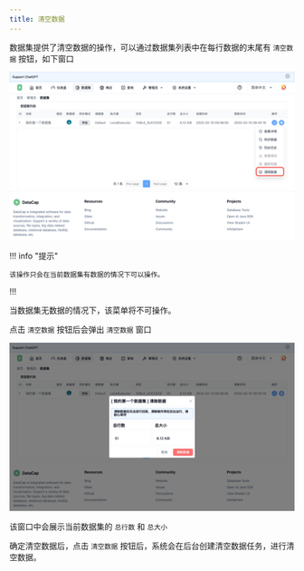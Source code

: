 ```yaml
---
title: 清空数据
---
```


数据集提供了清空数据的操作，可以通过数据集列表中在每行数据的末尾有 `清空数据` 按钮，如下窗口

![img.png](img.png)

!!! info "提示"

    该操作只会在当前数据集有数据的情况下可以操作。

!!!

当数据集无数据的情况下，该菜单将不可操作。

点击 `清空数据` 按钮后会弹出 `清空数据` 窗口

![img_1.png](img_1.png)

该窗口中会展示当前数据集的 `总行数` 和 `总大小`

确定清空数据后，点击 `清空数据` 按钮后，系统会在后台创建清空数据任务，进行清空数据。